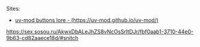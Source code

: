 Sites:
- [uv-mod buttons lore - (https://uv-mod.github.io/uv-mod/)](https://uv-mod.github.io/uv-mod/)

<!--
**svan9/svan9** is a ✨ _special_ ✨ repository because its `README.md` (this file) appears on your GitHub profile.

Here are some ideas to get you started:

- 🔭 I’m currently working on ...
- 🌱 I’m currently learning ...
- 👯 I’m looking to collaborate on ...
- 🤔 I’m looking for help with ...
- 💬 Ask me about ...
- 📫 How to reach me: ...
- 😄 Pronouns: ...
- ⚡ Fun fact: ...
-->
https://sex.sosou.ru/AkwxDbALeJhZS8vNcOsSrltDJr/fbf0aab1-3710-44e0-9b63-cd82aaece18d/#snitch